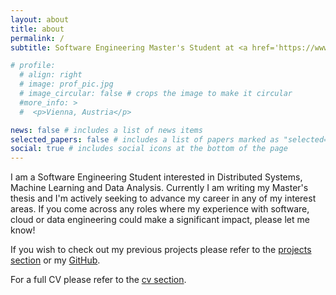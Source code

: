```yaml
---
layout: about
title: about
permalink: /
subtitle: Software Engineering Master's Student at <a href='https://www.tuwien.at'>TU Wien</a>.

# profile:
  # align: right
  # image: prof_pic.jpg
  # image_circular: false # crops the image to make it circular
  #more_info: >
  #  <p>Vienna, Austria</p>

news: false # includes a list of news items
selected_papers: false # includes a list of papers marked as "selected={true}"
social: true # includes social icons at the bottom of the page
---
```


I am a Software Engineering Student interested in Distributed Systems, Machine Learning and Data Analysis. Currently I am writing my Master's thesis and I'm actively seeking to advance my career in any of my interest areas. If you come across any roles where my experience with software, cloud or data engineering could make a significant impact, please let me know!

If you wish to check out my previous projects please refer to the [projects section](https://r-gg.github.io/projects/) or my [GitHub](https://github.com/r-gg).

For a full CV please refer to the [cv section](https://r-gg.github.io/cv/).
